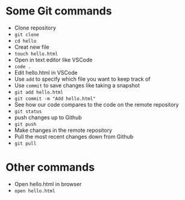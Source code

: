 # Some Git commands
- Clone repository
- `git clone`
- `cd hello`
- Creat new file
- `touch hello.html`
- Open in text editor like VSCode
- `code .`
- Edit hello.html in VSCode
- Use `add` to specify which file you want to keep track of
- Use `commit` to save changes like taking a snapshot
- `git add hello.html`
- `git commit -m "Add hello.html"`
- See how our code compares to the code on the remote repository
- `git status`
- push changes up to Github
- `git push`
- Make changes in the remote repository
- Pull the most recent changes down from Github
- `git pull`
# Other commands
- Open hello.html in browser
- `open hello.html`